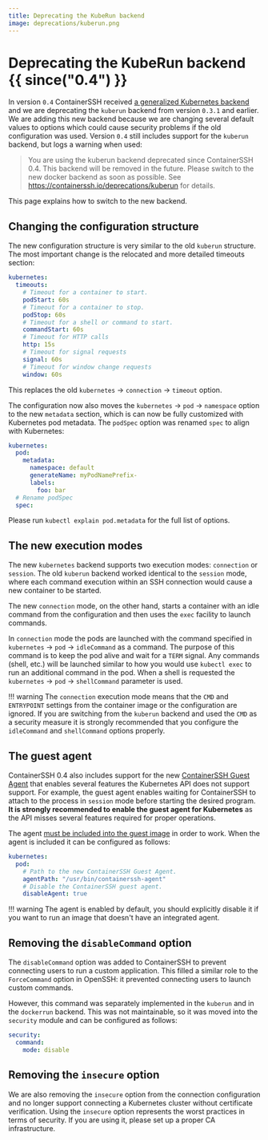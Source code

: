 ```yaml
---
title: Deprecating the KubeRun backend
image: deprecations/kuberun.png
---
```


# Deprecating the KubeRun backend {{ since("0.4") }}

In version `0.4` ContainerSSH received [a generalized Kubernetes backend](../reference/kubernetes.md) and we are deprecating the `kuberun` backend from version `0.3.1` and earlier. We are adding this new backend because we are changing several default values to options which could cause security problems if the old configuration was used. Version `0.4` still includes support for the `kuberun` backend, but logs a warning when used:

> You are using the kuberun backend deprecated since ContainerSSH 0.4. This backend will be removed in the future. Please switch to the new docker backend as soon as possible. See https://containerssh.io/deprecations/kuberun for details.

This page explains how to switch to the new backend.

## Changing the configuration structure

The new configuration structure is very similar to the old `kuberun` structure. The most important change is the relocated and more detailed timeouts section:  

```yaml
kubernetes:
  timeouts:
    # Timeout for a container to start.
    podStart: 60s
    # Timeout for a container to stop.
    podStop: 60s
    # Timeout for a shell or command to start.
    commandStart: 60s
    # Timeout for HTTP calls
    http: 15s
    # Timeout for signal requests
    signal: 60s
    # Timeout for window change requests
    window: 60s
```

This replaces the old `kubernetes` &rarr; `connection` &rarr; `timeout` option.

The configuration now also moves the `kubernetes` &rarr; `pod` &rarr; `namespace` option to the new `metadata` section, which is can now be fully customized with Kubernetes pod metadata. The `podSpec` option was renamed `spec` to align with Kubernetes:

```yaml
kubernetes:
  pod:
    metadata:
      namespace: default
      generateName: myPodNamePrefix-
      labels:
        foo: bar
  # Rename podSpec
  spec:
```

Please run `kubectl explain pod.metadata` for the full list of options.

## The new execution modes

The new `kubernetes` backend supports two execution modes: `connection` or `session`. The old `kuberun` backend worked identical to the `session` mode, where each command execution within an SSH connection would cause a new container to be started.

The new `connection` mode, on the other hand, starts a container with an idle command from the configuration and then uses the `exec` facility to launch commands.

In `connection` mode the pods are launched with the command specified in `kubernetes` &rarr; `pod` &rarr; `idleCommand` as a command. The purpose of this command is to keep the pod alive and wait for a `TERM` signal. Any commands (shell, etc.) will be launched similar to how you would use `kubectl exec` to run an additional command in the pod. When a shell is requested the `kubernetes` &rarr; `pod` &rarr; `shellCommand` parameter is used.

!!! warning
    The `connection` execution mode means that the `CMD` and `ENTRYPOINT` settings from the container image or the configuration are ignored. If you are switching from the `kuberun` backend and used the `CMD` as a security measure it is strongly recommended that you configure the `idleCommand` and `shellCommand` options properly.

## The guest agent

ContainerSSH 0.4 also includes support for the new [ContainerSSH Guest Agent](https://github.com/containerssh/agent) that enables several features the Kubernetes API does not support support. For example, the guest agent enables waiting for ContainerSSH to attach to the process in `session` mode before starting the desired program. **It is strongly recommended to enable the guest agent for Kubernetes** as the API misses several features required for proper operations.

The agent [must be included into the guest image](https://github.com/containerssh/agent) in order to work. When the agent is included it can be configured as follows:

```yaml
kubernetes:
  pod:
    # Path to the new ContainerSSH Guest Agent.
    agentPath: "/usr/bin/containerssh-agent"
    # Disable the ContainerSSH guest agent.
    disableAgent: true
```

!!! warning
    The agent is enabled by default, you should explicitly disable it if you want to run an image that doesn't have an integrated agent.

## Removing the `disableCommand` option

The `disableCommand` option was added to ContainerSSH to prevent connecting users to run a custom application. This filled a similar role to the `ForceCommand` option in OpenSSH: it prevented connecting users to launch custom commands.

However, this command was separately implemented in the `kuberun` and in the `dockerrun` backend. This was not maintainable, so it was moved into the `security` module and can be configured as follows:

```yaml
security:
  command:
    mode: disable
```

## Removing the `insecure` option

We are also removing the `insecure` option from the connection configuration and no longer support connecting a Kubernetes cluster without certificate verification. Using the `insecure` option represents the worst practices in terms of security. If you are using it, please set up a proper CA infrastructure.
